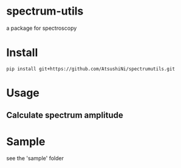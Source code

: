 # spectrum-utils
a package for spectroscopy

# Install
~~~
pip install git+https://github.com/AtsushiNi/spectrumutils.git
~~~

# Usage
## Calculate spectrum amplitude

# Sample
see the 'sample' folder
